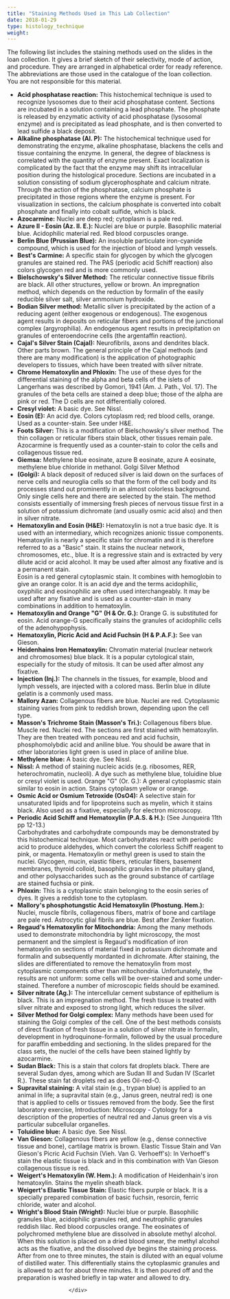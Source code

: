 ```yaml
---
title: "Staining Methods Used in This Lab Collection"
date: 2018-01-29
type: histology_technique
weight: 
---
```

<div class="entrybody">
						<p>The following list includes the staining methods used on the slides in the loan collection. It gives a brief sketch of their selectivity, mode of action, and procedure. They are arranged in alphabetical order for ready reference. The abbreviations are those used in the catalogue of the loan collection. You are not responsible for this material.</p>


<ul>
<li><b>Acid phosphatase reaction:</b> This histochemical technique is used to recognize lysosomes due to their acid phosphatase content. Sections are incubated in a solution containing a lead phosphate. The phosphate is released by enzymatic activity of acid phosphatase (lysosomal enzyme) and is precipitated as lead phosphate, and is then converted to lead sulfide a black deposit.</li>
<li><b>Alkaline phosphatase (Al. P):</b> The histochemical technique used for demonstrating the enzyme, alkaline phosphatase, blackens the cells and tissue containing the enzyme. In general, the degree of blackness is correlated with the quantity of enzyme present. Exact localization is complicated by the fact that the enzyme may shift its intracellular position during the histological procedure. Sections are incubated in a solution consisting of sodium glycerophosphate and calcium nitrate. Through the action of the phosphatase, calcium phosphate is precipitated in those regions where the enzyme is present. For visualization in sections, the calcium phosphate is converted into cobalt phosphate and finally into cobalt sulfide, which is black.</li>
<li><b>Azocarmine:</b> Nuclei are deep red; cytoplasm is a pale red.</li>
<li><b>Azure II - Eosin (Az. <span class="caps">II.</span> E.):</b> Nuclei are blue or purple. Basophilic material blue. Acidophilic material red. Red blood corpuscles orange.</li>
<li><b>Berlin Blue (Prussian Blue):</b> An insoluble particulate iron-cyanide compound, which is used for the injection of blood and lymph vessels.</li>
<li><b>Best's Carmine:</b> A specific stain for glycogen by which the glycogen granules are stained red. The <span class="caps">PAS </span>(periodic acid Schiff reaction) also colors glycogen red and is more commonly used.</li>
<li><b>Bielschowsky's Silver Method:</b> The reticular connective tissue fibrils are black. All other structures, yellow or brown. An impregnation method, which depends on the reduction by formalin of the easily reducible silver salt, silver ammonium hydroxide.</li>
<li><b>Bodian Silver method:</b> Metallic silver is precipitated by the action of a reducing agent (either exogenous or endogenous). The exogenous agent results in deposits on reticular fibers and portions of the junctional complex (argyrophilia). An endogenous agent results in precipitation on granules of enteroendocrine cells (the argentaffin reaction).</li>
<li><b>Cajal's Silver Stain (Cajal):</b> Neurofibrils, axons and dendrites black. Other parts brown. The general principle of the Cajal methods (and there are many modification) is the application of photographic developers to tissues, which have been treated with silver nitrate.</li>
<li><b>Chrome Hematoxylin and Phloxin:</b> The use of these dyes for the differential staining of the alpha and beta cells of the islets of Langerhans was described by Gomori, 1941 (Am. J. Path., Vol. 17). The granules of the beta cells are stained a deep blue; those of the alpha are pink or red. The D cells are not differentially colored.</li>
<li><b>Cresyl violet:</b> A basic dye. See Nissl.</li>
<li><b>Eosin (E):</b> An acid dye. Colors cytoplasm red; red blood cells, orange. Used as a counter-stain. See under <span class="caps">H&amp;E.</span></li>
<li><b>Foots Silver:</b> This is a modification of Bielschowsky's silver method. The thin collagen or reticular fibers stain black, other tissues remain pale. Azocarmine is frequently used as a counter-stain to color the cells and collagenous tissue red.</li>
<li><b>Giemsa:</b> Methylene blue eosinate, azure B eosinate, azure A eosinate, methylene blue chloride in methanol. Golgi Silver Method</li>
<li><b>(Golgi):</b> A black deposit of reduced silver is laid down on the surfaces of nerve cells and neuroglia cells so that the form of the cell body and its processes stand out prominently in an almost colorless background. Only single cells here and there are selected by the stain. The method consists essentially of immersing fresh pieces of nervous tissue first in a solution of potassium dichromate (and usually osmic acid also) and then in silver nitrate.</li>
<li><b>Hematoxylin and Eosin (H&amp;E):</b> Hematoxylin is not a true basic dye. It is used with an intermediary, which recognizes anionic tissue components. Hematoxylin is nearly a specific stain for chromatin and it is therefore referred to as a "Basic" stain. It stains the nuclear network, chromosomes, etc., blue. It is a regressive stain and is extracted by very dilute acid or acid alcohol. It may be used after almost any fixative and is a permanent stain.<br>Eosin is a red general cytoplasmic stain. It combines with hemoglobin to give an orange color. It is an acid dye and the terms acidophilic, oxyphilic and eosinophilic are often used interchangeably. It may be used after any fixative and is used as a counter-stain in many combinations in addition to hematoxylin.</li>
<li><b>Hematoxylin and Orange "G" (H &amp; Or. G.):</b> Orange G. is substituted for eosin. Acid orange-G specifically stains the granules of acidophilic cells of the adenohypophysis.</li>
<li><b>Hematoxylin, Picric Acid and Acid Fuchsin (H &amp; <span class="caps">P.A.F.</span>):</b> See van Gieson.</li>
<li><b>Heidenhains Iron Hematoxylin:</b> Chromatin material (nuclear network and chromosomes) blue black. It is a popular cytological stain, especially for the study of mitosis. It can be used after almost any fixative.</li>
<li><b>Injection (Inj.):</b> The channels in the tissues, for example, blood and lymph vessels, are injected with a colored mass. Berlin blue in dilute gelatin is a commonly used mass.</li>
<li><b>Mallory Azan:</b> Collagenous fibers are blue. Nuclei are red. Cytoplasmic staining varies from pink to reddish brown, depending upon the cell type.</li>
<li><b>Masson's Trichrome Stain (Masson's Tri.):</b> Collagenous fibers blue. Muscle red. Nuclei red. The sections are first stained with hematoxylin. They are then treated with ponceau red and acid fuchsin, phosphomolybdic acid and aniline blue. You should be aware that in other laboratories light green is used in place of aniline blue.</li>
<li><b>Methylene blue:</b> A basic dye. See Nissl.</li>
<li><b>Nissl:</b> A method of staining nucleic acids (e.g. ribosomes, <span class="caps">RER, </span>heterochromatin, nucleoli). A dye such as methylene blue, toluidine blue or cresyl violet is used. Orange "G" (Or. G.): A general cytoplasmic stain similar to eosin in action. Stains cytoplasm yellow or orange.</li>
<li><b>Osmic Acid or Osmium Tetroxide (OsO4):</b> A selective stain for unsaturated lipids and for lipoproteins such as myelin, which it stains black. Also used as a fixative, especially for electron microscopy.</li>
<li><b>Periodic Acid Schiff and Hematoxylin (P.A.S. &amp; H.):</b> (See Junqueira 11th pp 12-13.)<br>Carbohydrates and carbohydrate compounds may be demonstrated by this histochemical technique. Most carbohydrates react with periodic acid to produce aldehydes, which convert the colorless Schiff reagent to pink, or magenta. Hematoxylin or methyl green is used to stain the nuclei. Glycogen, mucin, elastic fibers, reticular fibers, basement membranes, thyroid colloid, basophilic granules in the pituitary gland, and other polysaccharides such as the ground substance of cartilage are stained fuchsia or pink.</li>
<li><b>Phloxin:</b> This is a cytoplasmic stain belonging to the eosin series of dyes. It gives a reddish tone to the cytoplasm.</li>
<li><b>Mallory's phosphotungstic Acid Hematoxylin (Phostung. Hem.):</b> Nuclei, muscle fibrils, collagenous fibers, matrix of bone and cartilage are pale red. Astrocytic glial fibrils are blue. Best after Zenker fixation.</li>
<li><b>Regaud's Hematoxylin for Mitochondria:</b> Among the many methods used to demonstrate mitochondria by light microscopy, the most permanent and the simplest is Regaud's modification of iron hematoxylin on sections of material fixed in potassium dichromate and formalin and subsequently mordanted in dichromate. After staining, the slides are differentiated to remove the hematoxylin from most cytoplasmic components other than mitochondria. Unfortunately, the results are not uniform: some cells will be over-stained and some under-stained. Therefore a number of microscopic fields should be examined.</li>
<li><b>Silver nitrate (Ag.):</b> The intercellular cement substance of epithelium is black. This is an impregnation method. The fresh tissue is treated with silver nitrate and exposed to strong light, which reduces the silver.</li>
<li><b>Silver Method for Golgi complex:</b> Many methods have been used for staining the Golgi complex of the cell. One of the best methods consists of direct fixation of fresh tissue in a solution of silver nitrate in formalin, development in hydroquinone-formalin, followed by the usual procedure for paraffin embedding and sectioning. In the slides prepared for the class sets, the nuclei of the cells have been stained lightly by azocarmine.</li>
<li><b>Sudan Black:</b> This is a stain that colors fat droplets black. There are several Sudan dyes, among which are Sudan <span class="caps">III </span>and Sudan IV (Scarlet R.). These stain fat droplets red as does Oil-red-O.</li>
<li><b>Supravital staining:</b> A vital stain (e.g., trypan blue) is applied to an animal in life; a supravital stain (e.g., Janus green, neutral red) is one that is applied to cells or tissues removed from the body. See the first laboratory exercise, Introduction: Microscopy - Cytology for a description of the properties of neutral red and Janus green vis a vis particular subcellular organelles.</li>
<li><b>Toluidine blue:</b> A basic dye. See Nissl.</li>
<li><b>Van Gieson:</b> Collagenous fibers are yellow (e.g., dense connective tissue and bone), cartilage matrix is brown. Elastic Tissue Stain and Van Gieson's Picric Acid Fuchsin (Vieh. Van G. Verhoeff's): In Verhoeff's stain the elastic tissue is black and in this combination with Van Gieson collagenous tissue is red.</li>
<li><b>Weigert's Hematoxylin (W. Hem.):</b> A modification of Heidenhain's iron hematoxylin. Stains the myelin sheath black.</li>
<li><b>Weigert's Elastic Tissue Stain:</b> Elastic fibers purple or black. It is a specially prepared combination of basic fuchsin, resorcin, ferric chloride, water and alcohol.</li>
<li><b>Wright's Blood Stain (Wright):</b> Nuclei blue or purple. Basophilic granules blue, acidophilic granules red, and neutrophilic granules reddish lilac. Red blood corpuscles orange. The eosinates of polychromed methylene blue are dissolved in absolute methyl alcohol. When this solution is placed on a dried blood smear, the methyl alcohol acts as the fixative, and the dissolved dye begins the staining process. After from one to three minutes, the stain is diluted with an equal volume of distilled water. This differentially stains the cytoplasmic granules and is allowed to act for about three minutes. It is then poured off and the preparation is washed briefly in tap water and allowed to dry.</li>
</ul>


						
						</div>